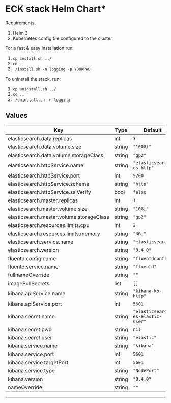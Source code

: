 # ECK stack Helm Chart*

Requirements:
 1. Helm 3
 2. Kubernetes config file configured to the cluster

For a fast & easy installation run:
 1. `cp install.sh ../`
 2. `cd ..`
 3. `./install.sh -n logging -p YOURPWD`


To uninstall the stack, run:
 1. `cp uninstall.sh ../`
 2. `cd ..`
 3. `./uninstall.sh -n logging`

## Values

| Key | Type | Default | Description |
|-----|------|---------|-------------|
| elasticsearch.data.replicas | int | `3` |  |
| elasticsearch.data.volume.size | string | `"100Gi"` |  |
| elasticsearch.data.volume.storageClass | string | `"gp2"` |  |
| elasticsearch.httpService.name | string | `"elasticsearch-es-http"` |  |
| elasticsearch.httpService.port | int | `9200` |  |
| elasticsearch.httpService.scheme | string | `"http"` |  |
| elasticsearch.httpService.sslVerify | bool | `false` |  |
| elasticsearch.master.replicas | int | `1` |  |
| elasticsearch.master.volume.size | string | `"10Gi"` |  |
| elasticsearch.master.volume.storageClass | string | `"gp2"` |  |
| elasticsearch.resources.limits.cpu | int | `2` |  |
| elasticsearch.resources.limits.memory | string | `"4Gi"` |  |
| elasticsearch.service.name | string | `"elasticsearch"` |  |
| elasticsearch.version | string | `"8.4.0"` |  |
| fluentd.config.name | string | `"fluentdconfig"` |  |
| fluentd.service.name | string | `"fluentd"` |  |
| fullnameOverride | string | `""` |  |
| imagePullSecrets | list | `[]` |  |
| kibana.apiService.name | string | `"kibana-kb-http"` |  |
| kibana.apiService.port | int | `5601` |  |
| kibana.secret.name | string | `"elasticsearch-es-elastic-user"` |  |
| kibana.secret.pwd | string | `nil` |  |
| kibana.secret.user | string | `"elastic"` |  |
| kibana.service.name | string | `"kibana"` |  |
| kibana.service.port | int | `5601` |  |
| kibana.service.targetPort | int | `5601` |  |
| kibana.service.type | string | `"NodePort"` |  |
| kibana.version | string | `"8.4.0"` |  |
| nameOverride | string | `""` |  |

----------------------------------------------

